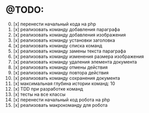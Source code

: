 # @TODO:
0. [x] перенести начальный кода на php
1. [x] реализовать команду добавления параграфа
2. [x] реализовать команду добавления изображения
3. [x] реализовать команду установки заголовка
4. [x] реализовать команду списка команд
5. [x] реализовать команду замены текста параграфа
6. [x] реализовать команду изменения размера изображения
7. [x] реализовать команду удаления элемента документа
8. [x] реализовать команду отмены действия
9. [x] реализовать команду повтора действия
10. [x] реализовать команду сохранения документа
11. [x] максимальная глубина истории команд: 10
12. [x] TDD при разработке команд
13. [x] тесты на все классы
14. [x] перенести начальный код робота на php
15. [x] реализовать макрокоманду для робота